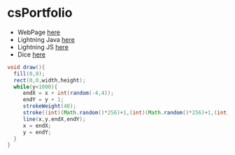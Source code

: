 # csPortfolio

* WebPage [here](https://olsonbj.github.io/Bet/website/bet.html)
* Lightning Java [here](https://olsonbj.github.io/lightning2/)
* Lightning JS [here]()
* Dice [here](https://olsonbj.github.io/dice3/)

```Java
void draw(){
  fill(0,8);
  rect(0,0,width,height);
  while(y<1000){
     endX = x + int(random(-4,4));
     endY = y + 1;
     strokeWeight(40);
     stroke((int)(Math.random()*256)+1,(int)(Math.random()*256)+1,(int)(Math.random()*256)+1);
     line(x,y,endX,endY);
     x = endX;  
     y = endY;
  }
}
```
